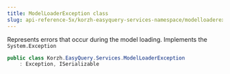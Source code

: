 ```yaml
---
title: ModelLoaderException class
slug: api-reference-5x/korzh-easyquery-services-namespace/modelloaderexception-class
---
```


Represents errors that occur during the model loading.  Implements the `System.Exception`
```csharp
public class Korzh.EasyQuery.Services.ModelLoaderException
    : Exception, ISerializable

```